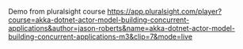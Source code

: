 Demo from pluralsight course 
https://app.pluralsight.com/player?course=akka-dotnet-actor-model-building-concurrent-applications&author=jason-roberts&name=akka-dotnet-actor-model-building-concurrent-applications-m3&clip=7&mode=live
